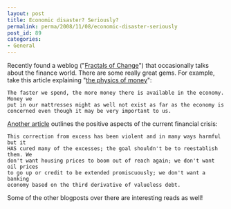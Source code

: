 ```yaml
---
layout: post
title: Economic disaster? Seriously?
permalink: perma/2008/11/08/economic-disaster-seriously
post_id: 89
categories: 
- General
---
```


Recently found a weblog ("<a href="http://blog.tomevslin.com/">Fractals of
Change</a>") that occasionally talks about the finance world. There are some
really great gems. For example, take this article explaining "<a
href="http://blog.tomevslin.com/2008/10/the-physics-of.html">the physics of
money</a>":

    The faster we spend, the more money there is available in the economy. Money we
    put in our mattresses might as well not exist as far as the economy is
    concerned even though it may be very important to us.

<a href="http://blog.tomevslin.com/2008/11/the-glass-is-ha.html">Another
article</a> outlines the positive aspects of the current financial crisis:

    This correction from excess has been violent and in many ways harmful but it
    HAS cured many of the excesses; the goal shouldn't be to reestablish them. We
    don't want housing prices to boom out of reach again; we don't want oil prices
    to go up or credit to be extended promiscuously; we don't want a banking
    economy based on the third derivative of valueless debt.

Some of the other blogposts over there are interesting reads as well!

